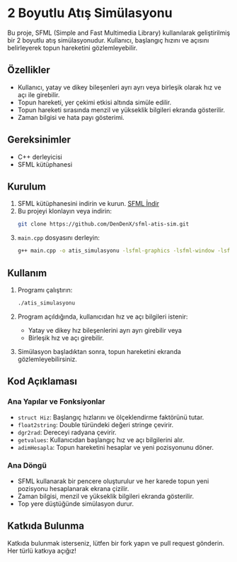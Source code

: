 # 2 Boyutlu Atış Simülasyonu

Bu proje, SFML (Simple and Fast Multimedia Library) kullanılarak geliştirilmiş bir 2 boyutlu atış simülasyonudur. Kullanıcı, başlangıç hızını ve açısını belirleyerek topun hareketini gözlemleyebilir.

## Özellikler

- Kullanıcı, yatay ve dikey bileşenleri ayrı ayrı veya birleşik olarak hız ve açı ile girebilir.
- Topun hareketi, yer çekimi etkisi altında simüle edilir.
- Topun hareketi sırasında menzil ve yükseklik bilgileri ekranda gösterilir.
- Zaman bilgisi ve hata payı gösterimi.

## Gereksinimler

- C++ derleyicisi
- SFML kütüphanesi

## Kurulum

1. SFML kütüphanesini indirin ve kurun. [SFML İndir](https://www.sfml-dev.org/download.php)
2. Bu projeyi klonlayın veya indirin:
    ```sh
    git clone https://github.com/DenDenX/sfml-atis-sim.git
    ```
3. `main.cpp` dosyasını derleyin:
    ```sh
    g++ main.cpp -o atis_simulasyonu -lsfml-graphics -lsfml-window -lsfml-system
    ```

## Kullanım

1. Programı çalıştırın:
    ```sh
    ./atis_simulasyonu
    ```

2. Program açıldığında, kullanıcıdan hız ve açı bilgileri istenir:
    - Yatay ve dikey hız bileşenlerini ayrı ayrı girebilir veya
    - Birleşik hız ve açı girebilir.

3. Simülasyon başladıktan sonra, topun hareketini ekranda gözlemleyebilirsiniz. 

## Kod Açıklaması

### Ana Yapılar ve Fonksiyonlar

- `struct Hiz`: Başlangıç hızlarını ve ölçeklendirme faktörünü tutar.
- `float2string`: Double türündeki değeri stringe çevirir.
- `dgr2rad`: Dereceyi radyana çevirir.
- `getvalues`: Kullanıcıdan başlangıç hız ve açı bilgilerini alır.
- `adimHesapla`: Topun hareketini hesaplar ve yeni pozisyonunu döner.

### Ana Döngü

- SFML kullanarak bir pencere oluşturulur ve her karede topun yeni pozisyonu hesaplanarak ekrana çizilir.
- Zaman bilgisi, menzil ve yükseklik bilgileri ekranda gösterilir.
- Top yere düştüğünde simülasyon durur.

## Katkıda Bulunma

Katkıda bulunmak isterseniz, lütfen bir fork yapın ve pull request gönderin. Her türlü katkıya açığız!
